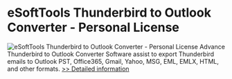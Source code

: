 # eSoftTools Thunderbird to Outlook Converter - Personal License
![eSoftTools Thunderbird to Outlook Converter - Personal License](https://mycommerce.akamaized.net/api/pimages/P300995229/BIG/300995229.PNG)
Advance Thunderbird to Outlook Converter Software assist to export Thunderbird emails to Outlook PST, Office365, Gmail, Yahoo, MSG, EML, EMLX, HTML, and other formats.
[>> Detailed information](https://secure.shareit.com/shareit/product.html?productid=300995229&affiliateid=200057808)